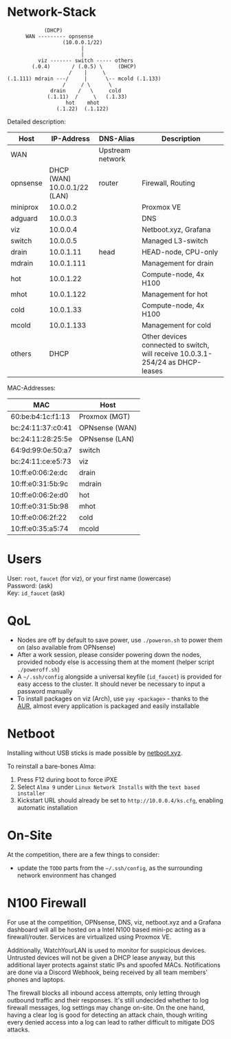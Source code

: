 # Network-Stack

```
            (DHCP)
      WAN --------- opnsense
                  (10.0.0.1/22)
                        |
                        |
          viz ------- switch ----- others
        (.0.4)       / (.0.5) \     (DHCP)
                    /    |     \
(.1.111) mdrain ---/     |      \-- mcold (.1.133)
                  /     / \      \
              drain    /   \     cold
             (.1.11)  /     \   (.1.33)
                   hot    mhot
                (.1.22)  (.1.122)
```

Detailed description:

| Host     | IP-Address | DNS-Alias | Description                |
|----------|------------|-----------|----------------------------|
| WAN      |                   | Upstream network           |
| opnsense | DHCP (WAN)<br>10.0.0.1/22 (LAN) | router | Firewall, Routing |
| miniprox | 10.0.0.2   |      | Proxmox VE                 |
| adguard  | 10.0.0.3   |      | DNS                        |
| viz      | 10.0.0.4   |      | Netboot.xyz, Grafana       |
| switch   | 10.0.0.5   |      | Managed L3-switch          |
| drain    | 10.0.1.11  | head | HEAD-node, CPU-only        |
| mdrain   | 10.0.1.111 |      | Management for drain       |
| hot      | 10.0.1.22  |      | Compute-node, 4x H100      |
| mhot     | 10.0.1.122 |      | Management for hot         |
| cold     | 10.0.1.33  |      | Compute-node, 4x H100      |
| mcold    | 10.0.1.133 |      | Management for cold        |
| others   | DHCP       |      | Other devices connected to switch, will receive 10.0.3.1-254/24 as DHCP-leases |

MAC-Addresses:

| MAC               | Host           |
|-------------------|----------------|
| 60:be:b4:1c:f1:13 | Proxmox  (MGT) |
| bc:24:11:37:c0:41 | OPNsense (WAN) |
| bc:24:11:28:25:5e | OPNsense (LAN) |
| 64:9d:99:0e:50:a7 | switch         |
| bc:24:11:ce:e5:73 | viz            |
| 10:ff:e0:06:2e:dc | drain          |
| 10:ff:e0:31:5b:9c | mdrain         |
| 10:ff:e0:06:2e:d0 | hot            |
| 10:ff:e0:31:5b:98 | mhot           |
| 10:ff:e0:06:2f:22 | cold           |
| 10:ff:e0:35:a5:74 | mcold          |

# Users

User: `root`, `faucet` (for viz), or your first name (lowercase)  
Password: (ask)  
Key: `id_faucet` (ask)

# QoL

- Nodes are off by default to save power, use `./poweron.sh` to power them on (also available from OPNsense)
- After a work session, please consider powering down the nodes, provided nobody else is accessing them at the moment (helper script `./poweroff.sh`)
- A `~/.ssh/config` alongside a universal keyfile (`id_faucet`) is provided for easy access to the cluster. It should never be necessary to input a password manually
- To install packages on viz (Arch), use `yay <package>` - thanks to the [AUR](https://aur.archlinux.org/), almost every application is packaged and easily installable

# Netboot

Installing without USB sticks is made possible by [netboot.xyz](https://netboot.xyz/).

To reinstall a bare-bones Alma:

1. Press F12 during boot to force iPXE
2. Select `Alma 9` under `Linux Network Installs` with the `text based installer`
3. Kickstart URL should already be set to `http://10.0.0.4/ks.cfg`, enabling automatic installation

# On-Site

At the competition, there are a few things to consider:

- update the `TODO` parts from the `~/.ssh/config`, as the surrounding network environment has changed

# N100 Firewall

For use at the competition, OPNsense, DNS, viz, netboot.xyz and a Grafana dashboard will all be hosted on a Intel N100 based mini-pc acting as a firewall/router. Services are virtualized using Proxmox VE.

Additionally, WatchYourLAN is used to monitor for suspicious devices.
Untrusted devices will not be given a DHCP lease anyway, but this additional layer protects against static IPs and spoofed MACs.
Notifications are done via a Discord Webhook, being received by all team members' phones and laptops.

The firewall blocks all inbound access attempts, only letting through outbound traffic and their responses.
It's still undecided whether to log firewall messages, log settings may change on-site.
On the one hand, having a clear log is good for detecting an attack chain,
though writing every denied access into a log can lead to rather difficult to mitigate DOS attacks.
